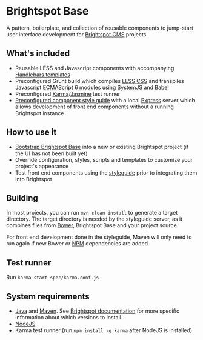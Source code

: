 Brightspot Base
===============

A pattern, boilerplate, and collection of reusable components to jump-start user interface development for [Brightspot CMS](http://brightspot.com) projects.

What's included
---------------
*	Reusable LESS and Javascript components with accompanying [Handlebars templates](http://handlebarsjs.com)
*	Preconfigured Grunt build which compiles [LESS CSS](http://lesscss.org/) and transpiles Javascript [ECMAScript 6 modules](http://www.2ality.com/2014/09/es6-modules-final.html) using [SystemJS](https://github.com/systemjs/systemjs) and [Babel](https://babeljs.io/)
*	Preconfigured [Karma](http://karma-runner.github.io/)/[Jasmine](http://jasmine.github.io/) test runner
*	[Preconfigured component style guide](styleguide/) with a local [Express](http://expressjs.com) server which allows development of front end components without a running Brightspot instance

How to use it
-------------
*	[Bootstrap Brightspot Base](boilerplate/) into a new or existing Brightspot project (if the UI has not been built yet)
*	Override configuration, styles, scripts and templates to customize your project's appearance
*	Test front end components using the [styleguide](styleguide/) prior to integrating them into Brightspot

Building
--------
In most projects, you can run `mvn clean install` to generate a target directory. The target directory is needed by the styleguide server, as it combines files from [Bower](http://bower.io/), Brightspot Base and your project source.

For front end development done in the styleguide, Maven will only need to run again if new Bower or [NPM](https://www.npmjs.com) dependencies are added.

Test runner
-----------
Run `karma start spec/karma.conf.js`

System requirements
-------------------
*	[Java](https://java.com) and [Maven](https://maven.apache.org/). See [Brightspot documentation](http://www.brightspot.com/docs/3.0/overview/installation) for more specific information about which versions to install.
*	[NodeJS](https://nodejs.org)
*	Karma test runner (run `npm install -g karma` after NodeJS is installed)